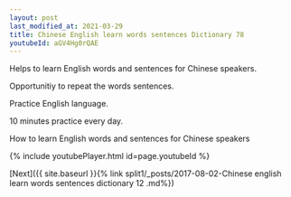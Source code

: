 ```yaml
---
layout: post
last_modified_at: 2021-03-29
title: Chinese English learn words sentences Dictionary 78 
youtubeId: aGV4Hg0rQAE
---
```

 
 
Helps to learn English words and sentences for Chinese speakers.

Opportunitiy to repeat the words sentences. 

Practice English language. 
 
10 minutes practice every day. 
 
How to learn English words and sentences for Chinese speakers 
 
{% include youtubePlayer.html id=page.youtubeId %}
 
 
[Next]({{ site.baseurl }}{% link  split1/_posts/2017-08-02-Chinese english learn words sentences dictionary 12 .md%})
 
